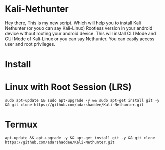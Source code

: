 # Kali-Nethunter
Hey there, This is my new script. Which will help you to install Kali Nethunter (or youo can say Kali-Linux) Rootless version in your android device without rooting your android device. This will install CLI Mode and GUI Mode of Kali-Linux or you can say Nethunter. You can easily access user and root privileges.

# Install

# Linux with Root Session (LRS)

```
sudo apt-update && sudo apt-upgrade -y && sudo apt-get install git -y && git clone https://github.com/adarshaddee/Kali-Nethunter.git 
``` 

# Termux

```
apt-update && apt-upgrade -y && apt-get install git -y && git clone https://github.com/adarshaddee/Kali-Nethunter.git 
``` 
